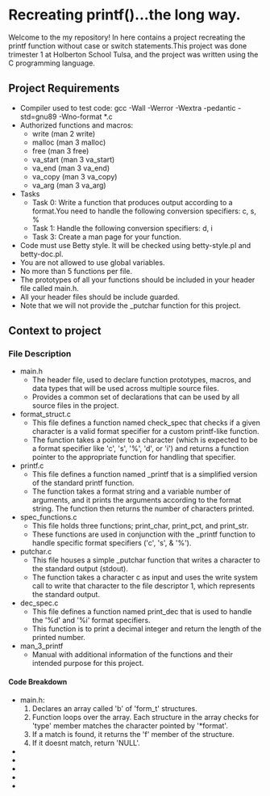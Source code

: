 # Recreating printf()...the long way.

Welcome to the my repository! In here contains a project recreating the printf function without case or switch statements.This project was done trimester 1 at Holberton School Tulsa, and the project was written using the C programming language.


## Project Requirements 
  - Compiler used to test code: gcc -Wall -Werror -Wextra -pedantic -std=gnu89 -Wno-format *.c
  - Authorized functions and macros:
    - write (man 2 write)
    - malloc (man 3 malloc)
    - free (man 3 free)
    - va_start (man 3 va_start)
    - va_end (man 3 va_end)
    - va_copy (man 3 va_copy)
    - va_arg (man 3 va_arg)
  - Tasks
    - Task 0: Write a function that produces output according to a format.You need to handle the following conversion specifiers: c, s, %
    - Task 1: Handle the following conversion specifiers: d, i
    - Task 3: Create a man page for your function.
  - Code must use Betty style. It will be checked using betty-style.pl and betty-doc.pl.
  - You are not allowed to use global variables.
  - No more than 5 functions per file.
  - The prototypes of all your functions should be included in your header file called main.h.
  - All your header files should be include guarded.
  - Note that we will not provide the _putchar function for this project.


## Context to project
 
### File Description
  - main.h
    - The header file, used to declare function prototypes, macros, and data types that will be used across multiple source files.
    - Provides a common set of declarations that can be used by all source files in the project. 
  - format_struct.c
    - This file defines a function named check_spec that checks if a given character is a valid format specifier for a custom printf-like function.
    - The function takes a pointer to a character (which is expected to be a format specifier like 'c', 's', '%', 'd', or 'i') and returns a function pointer to the appropriate function for handling that specifier.
  - printf.c
    - This file defines a function named _printf that is a simplified version of the standard printf function.
    - The function takes a format string and a variable number of arguments, and it prints the arguments according to the format string. The function then  returns the number of characters printed. 
  - spec_functions.c
    - This file holds three functions; print_char, print_pct, and print_str.
    - These functions are used in conjunction with the _printf function to handle specific format specifiers ('c', 's', & '%').
  - putchar.c
    - This file houses a simple _putchar function that writes a character to the standard output (stdout).
    - The function takes a character c as input and uses the write system call to write that character to the file descriptor 1, which represents the standard output.
  - dec_spec.c
    - This file  defines a function named print_dec that is used to handle the '%d' and '%i' format specifiers.
    - This function is to print a decimal integer and return the length of the printed number.
  - man_3_printf
    - Manual with additional information of the functions and their intended purpose for this project.
#### Code Breakdown
  - main.h:
    1. Declares an array called 'b' of 'form_t' structures.
    1. Function loops over the array. Each structure in the array checks for 'type' member matches the character pointed by '*format'.
    1. If a match is found, it returns the 'f' member of the structure. 
    1. If it doesnt match, return 'NULL'.
  - 
  - 
  - 
  - 
  - 
